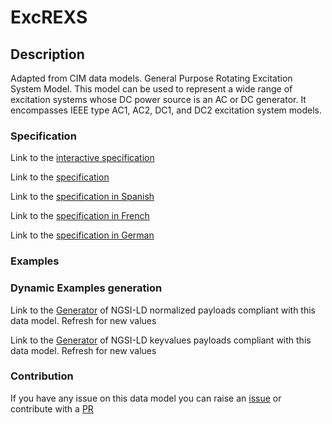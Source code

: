 # ExcREXS

## Description 

Adapted from CIM data models. General Purpose Rotating Excitation System Model.  This model can be used to represent a wide range of excitation systems whose DC power source is an AC or DC generator. It encompasses IEEE type AC1, AC2, DC1, and DC2 excitation system models.
### Specification

Link to the [interactive specification](https://swagger.lab.fiware.org/?url=https://smart-data-models.github.io/dataModel.EnergyCIM/ExcREXS/swagger.yaml)

Link to the [specification](https://smart-data-models.github.io/dataModel.EnergyCIM/ExcREXS/doc/spec.md)

Link to the [specification in Spanish](https://smart-data-models.github.io/dataModel.EnergyCIM/ExcREXS/doc/spec_ES.md)

Link to the [specification in French](https://smart-data-models.github.io/dataModel.EnergyCIM/ExcREXS/doc/spec_FR.md)

Link to the [specification in German](https://smart-data-models.github.io/dataModel.EnergyCIM/ExcREXS/doc/spec_DE.md)
### Examples
### Dynamic Examples generation

Link to the [Generator](https://smartdatamodels.org/extra/ngsi-ld_generator_v0.92.php?schemaUrl=https://raw.githubusercontent.com/smart-data-models/dataModel.EnergyCIM/master/ExcREXS/schema.json&email=info@smartdatamodels.org) of NGSI-LD normalized payloads compliant with this data model. Refresh for new values

Link to the [Generator](https://smartdatamodels.org/extra/ngsi-ld_generator_keyvalues_v0.92.php?schemaUrl=https://raw.githubusercontent.com/smart-data-models/dataModel.EnergyCIM/master/ExcREXS/schema.json&email=info@smartdatamodels.org) of NGSI-LD keyvalues payloads compliant with this data model. Refresh for new values
### Contribution

 If you have any issue on this data model you can raise an [issue](https://github.com/smart-data-models/dataModel.EnergyCIM/issues)  or contribute with a [PR](https://github.com/smart-data-models/dataModel.EnergyCIM/pulls)